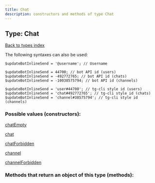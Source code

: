 ```yaml
---
title: Chat
description: constructors and methods of type Chat
---
```

## Type: Chat  
[Back to types index](index.md)



The following syntaxes can also be used:

```
$updateBotInlineSend = '@username'; // Username

$updateBotInlineSend = 44700; // bot API id (users)
$updateBotInlineSend = -492772765; // bot API id (chats)
$updateBotInlineSend = -10038575794; // bot API id (channels)

$updateBotInlineSend = 'user#44700'; // tg-cli style id (users)
$updateBotInlineSend = 'chat#492772765'; // tg-cli style id (chats)
$updateBotInlineSend = 'channel#38575794'; // tg-cli style id (channels)
```


### Possible values (constructors):

[chatEmpty](../constructors/chatEmpty.md)  

[chat](../constructors/chat.md)  

[chatForbidden](../constructors/chatForbidden.md)  

[channel](../constructors/channel.md)  

[channelForbidden](../constructors/channelForbidden.md)  



### Methods that return an object of this type (methods):



